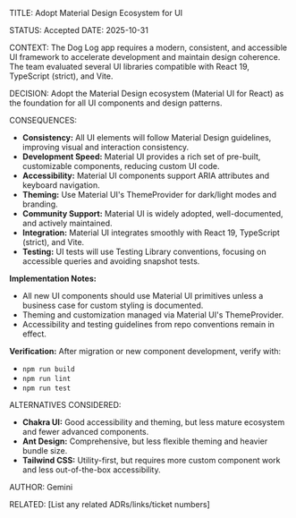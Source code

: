 TITLE: Adopt Material Design Ecosystem for UI

STATUS: Accepted
DATE: 2025-10-31

CONTEXT:
The Dog Log app requires a modern, consistent, and accessible UI framework to accelerate development and maintain design
coherence. The team evaluated several UI libraries compatible with React 19, TypeScript (strict), and Vite.

DECISION:
Adopt the Material Design ecosystem (Material UI for React) as the foundation for all UI components and design patterns.

CONSEQUENCES:

- **Consistency:** All UI elements will follow Material Design guidelines, improving visual and interaction consistency.
- **Development Speed:** Material UI provides a rich set of pre-built, customizable components, reducing custom UI code.
- **Accessibility:** Material UI components support ARIA attributes and keyboard navigation.
- **Theming:** Use Material UI's ThemeProvider for dark/light modes and branding.
- **Community Support:** Material UI is widely adopted, well-documented, and actively maintained.
- **Integration:** Material UI integrates smoothly with React 19, TypeScript (strict), and Vite.
- **Testing:** UI tests will use Testing Library conventions, focusing on accessible queries and avoiding snapshot
  tests.

**Implementation Notes:**

- All new UI components should use Material UI primitives unless a business case for custom styling is documented.
- Theming and customization managed via Material UI's ThemeProvider.
- Accessibility and testing guidelines from repo conventions remain in effect.

**Verification:**
After migration or new component development, verify with:

- `npm run build`
- `npm run lint`
- `npm run test`

ALTERNATIVES CONSIDERED:

- **Chakra UI:** Good accessibility and theming, but less mature ecosystem and fewer advanced components.
- **Ant Design:** Comprehensive, but less flexible theming and heavier bundle size.
- **Tailwind CSS:** Utility-first, but requires more custom component work and less out-of-the-box accessibility.

AUTHOR: Gemini

RELATED:
[List any related ADRs/links/ticket numbers]
